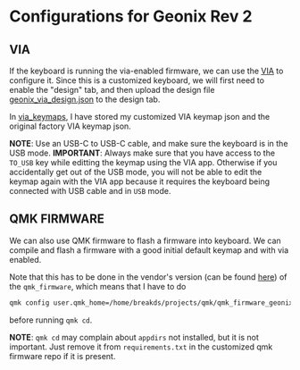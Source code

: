 # Configurations for Geonix Rev 2

## VIA

If the keyboard is running the via-enabled firmware, we can use the [VIA](https://usevia.app/) to configure it. Since this is a customized keyboard, we will first need to enable the "design" tab, and then upload the design file [geonix_via_design.json](geonix_via_design.json) to the design tab.

In [via_keymaps](via_keymaps), I have stored my customized VIA keymap json and the original factory VIA keymap json.

**NOTE**: Use an USB-C to USB-C cable, and make sure the keyboard is in the USB mode.
**IMPORTANT**: Always make sure that you have access to the `TO_USB` key while editting the keymap using the VIA app. Otherwise if you accidentally get out of the USB mode, you will not be able to edit the keymap again with the VIA app because it requires the keyboard being connected with USB cable and in `USB` mode.

## QMK FIRMWARE

We can also use QMK firmware to flash a firmware into keyboard. We can compile and flash a firmware with a good initial default keymap and with via enabled.

Note that this has to be done in the vendor's version (can be found [here](https://drive.google.com/drive/folders/1QNRFeJZBt527T0AZcOdAccgRrbsD4zqa)) of the `qmk_firmware`, which means that I have to do

```bash
qmk config user.qmk_home=/home/breakds/projects/qmk/qmk_firmware_geonix40
```

before running `qmk cd`. 

**NOTE**: `qmk cd` may complain about `appdirs` not installed, but it is not important. Just remove it from `requirements.txt` in the customized qmk firmware repo if it is present.


